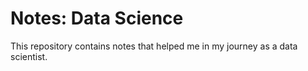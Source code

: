 # Notes: Data Science
This repository contains notes that helped me in my journey as a data scientist.
